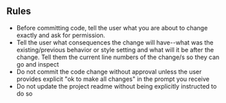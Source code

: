 ## Rules
- Before committing code, tell the user what you are about to change exactly and ask for permission. 
- Tell the user what consequences the change will have--what was the existing/previous behavior or style setting and what will it be after the change. Tell them the current line numbers of the change/s so they can go and inspect
- Do not commit the code change without approval unless the user provides explicit "ok to make all changes" in the prompt you receive
- Do not update the project readme without being explicitly instructed to do so
